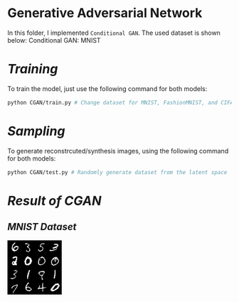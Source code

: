 # Generative Adversarial Network

In this folder, I implemented `Conditional GAN`. The used dataset is shown below:
Conditional GAN: MNIST



# _Training_ #
To train the model, just use the following command for both models:

```bash
python CGAN/train.py # Change dataset for MNIST, FashionMNIST, and CIFAR
```

# _Sampling_ #
To generate reconstrcuted/synthesis images, using the following command for both models:
```bash
python CGAN/test.py # Randomly generate dataset from the latent space
```


# _Result of CGAN_ #
## _MNIST Dataset_ ##
![image](https://github.com/tungyen/Deep_learning_CV/blob/master/GenAI/GAN/CGAN/img/Conditional_GAN_MNIST_gen.png)